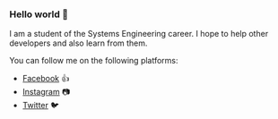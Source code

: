 ### Hello world 👋

I am a student of the Systems Engineering career. 
I hope to help other developers and also learn from them.

You can follow me on the following platforms:

- [Facebook](https://www.facebook.com/profile.php?id=100008822807989) 👍
- [Instagram](https://www.instagram.com/_alexisgr27/) 📷
- [Twitter](https://twitter.com/_alexisgr27) 🐦
